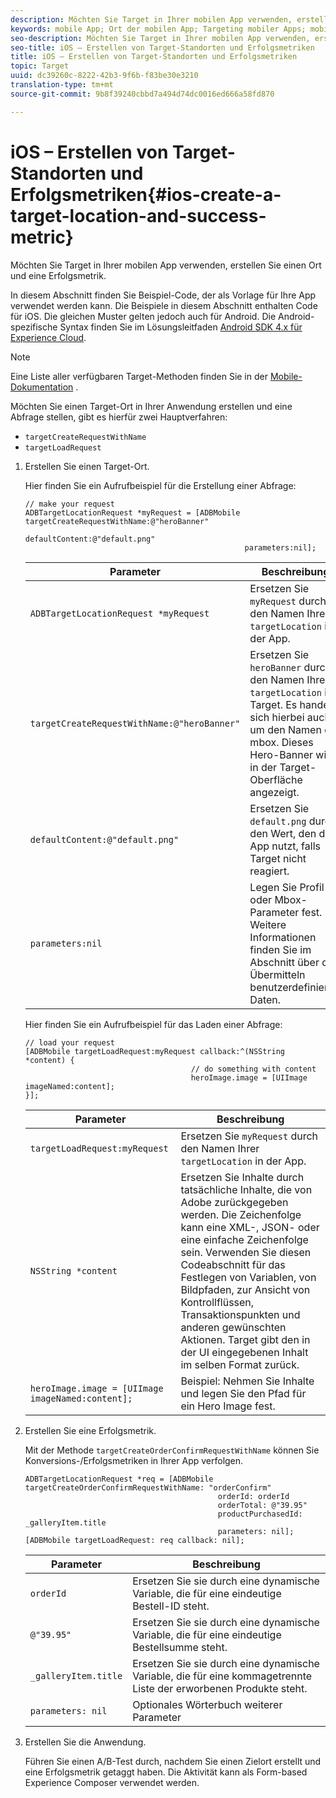 ```yaml
---
description: Möchten Sie Target in Ihrer mobilen App verwenden, erstellen Sie einen Ort und eine Erfolgsmetrik.
keywords: mobile App; Ort der mobilen App; Targeting mobiler Apps; mobile Zielstandorte; Erfolgsmetriken für mobile Apps
seo-description: Möchten Sie Target in Ihrer mobilen App verwenden, erstellen Sie einen Ort und eine Erfolgsmetrik.
seo-title: iOS – Erstellen von Target-Standorten und Erfolgsmetriken
title: iOS – Erstellen von Target-Standorten und Erfolgsmetriken
topic: Target
uuid: dc39260c-8222-42b3-9f6b-f83be30e3210
translation-type: tm+mt
source-git-commit: 9b8f39240cbbd7a494d74dc0016ed666a58fd870

---
```



# iOS – Erstellen von Target-Standorten und Erfolgsmetriken{#ios-create-a-target-location-and-success-metric}

Möchten Sie Target in Ihrer mobilen App verwenden, erstellen Sie einen Ort und eine Erfolgsmetrik.

In diesem Abschnitt finden Sie Beispiel-Code, der als Vorlage für Ihre App verwendet werden kann. Die Beispiele in diesem Abschnitt enthalten Code für iOS. Die gleichen Muster gelten jedoch auch für Android. Die Android-spezifische Syntax finden Sie im Lösungsleitfaden [Android SDK 4.x für Experience Cloud](https://marketing.adobe.com/resources/help/en_US/mobile/android/target_main.html).

>[!NOTE]
>
>Eine Liste aller verfügbaren Target-Methoden finden Sie in der [Mobile-Dokumentation](https://marketing.adobe.com/resources/help/en_US/mobile/ios/c_target_methods.html) .

Möchten Sie einen Target-Ort in Ihrer Anwendung erstellen und eine Abfrage stellen, gibt es hierfür zwei Hauptverfahren:

* `targetCreateRequestWithName`
* `targetLoadRequest`

1. Erstellen Sie einen Target-Ort.

   Hier finden Sie ein Aufrufbeispiel für die Erstellung einer Abfrage:

   ```
   // make your request 
   ADBTargetLocationRequest *myRequest = [ADBMobile targetCreateRequestWithName:@"heroBanner" 
                                                    defaultContent:@"default.png" 
                                                    parameters:nil];
   ```

   | Parameter | Beschreibung |
   |---|---|
   | `ADBTargetLocationRequest *myRequest` | Ersetzen Sie `myRequest` durch den Namen Ihrer `targetLocation` in der App. |
   | `targetCreateRequestWithName:@"heroBanner"` | Ersetzen Sie `heroBanner` durch den Namen Ihrer `targetLocation` in Target. Es handelt sich hierbei auch um den Namen der mbox. Dieses Hero-Banner wird in der Target-Oberfläche angezeigt. |
   | `defaultContent:@"default.png"` | Ersetzen Sie `default.png` durch den Wert, den die App nutzt, falls Target nicht reagiert. |
   | `parameters:nil` | Legen Sie Profil- oder Mbox-Parameter fest. Weitere Informationen finden Sie im Abschnitt über das Übermitteln benutzerdefinierter Daten. |

   Hier finden Sie ein Aufrufbeispiel für das Laden einer Abfrage:

   ```
   // load your request 
   [ADBMobile targetLoadRequest:myRequest callback:^(NSString *content) { 
                                        // do something with content 
                                        heroImage.image = [UIImage imageNamed:content]; 
   }];
   ```

   | Parameter | Beschreibung |
   |---|---|
   | `targetLoadRequest:myRequest` | Ersetzen Sie `myRequest` durch den Namen Ihrer `targetLocation` in der App. |
   | `NSString *content` | Ersetzen Sie Inhalte durch tatsächliche Inhalte, die von Adobe zurückgegeben werden. Die Zeichenfolge kann eine XML-, JSON- oder eine einfache Zeichenfolge sein. Verwenden Sie diesen Codeabschnitt für das Festlegen von Variablen, von Bildpfaden, zur Ansicht von Kontrollflüssen, Transaktionspunkten und anderen gewünschten Aktionen. Target gibt den in der UI eingegebenen Inhalt im selben Format zurück. |
   | `heroImage.image = [UIImage imageNamed:content];` | Beispiel: Nehmen Sie Inhalte und legen Sie den Pfad für ein Hero Image fest. |

1. Erstellen Sie eine Erfolgsmetrik.

   Mit der Methode `targetCreateOrderConfirmRequestWithName` können Sie Konversions-/Erfolgsmetriken in Ihrer App verfolgen.

   ```
   ADBTargetLocationRequest *req = [ADBMobile targetCreateOrderConfirmRequestWithName: "orderConfirm" 
                                              orderId: orderId 
                                              orderTotal: @"39.95" 
                                              productPurchasedId: _galleryItem.title 
                                              parameters: nil]; 
   [ADBMobile targetLoadRequest: req callback: nil];
   ```

   | Parameter | Beschreibung |
   |---|---|
   | `orderId` | Ersetzen Sie sie durch eine dynamische Variable, die für eine eindeutige Bestell-ID steht. |
   | `@"39.95"` | Ersetzen Sie sie durch eine dynamische Variable, die für eine eindeutige Bestellsumme steht. |
   | `_galleryItem.title` | Ersetzen Sie sie durch eine dynamische Variable, die für eine kommagetrennte Liste der erworbenen Produkte steht. |
   | `parameters: nil` | Optionales Wörterbuch weiterer Parameter |

1. Erstellen Sie die Anwendung.

   Führen Sie einen A/B-Test durch, nachdem Sie einen Zielort erstellt und eine Erfolgsmetrik getaggt haben. Die Aktivität kann als Form-based Experience Composer verwendet werden.
